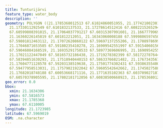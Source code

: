 ```yaml
---
title: Tunturijärvi
feature_type: water_body
description: ''
geometry: POLYGON ((21.1785368012513 67.61024860051955, 21.17742100230167 67.61100053531432,
  21.1733011292549 67.6101832137533, 21.17278614512416 67.60822152652942, 21.17270031443601
  67.60599808391815, 21.17064037791217 67.60315307991601, 21.16677799693166 67.6019430317795,
  21.16360226145819 67.601812212051, 21.16343060008188 67.59998065974501, 21.1659196900474
  67.59801812463112, 21.17072620860122 67.59697137255206, 21.17089786997753 67.5939617019008,
  21.17046871653585 67.59180235410278, 21.16909542551997 67.59154060156467, 21.16823711863571
  67.59046084168519, 21.16935291758533 67.58977369606995, 21.16909542551997 67.5830647961899,
  21.17021122447049 67.58165732186438, 21.1719278382399 67.58172278764472, 21.17287197581232
  67.58394851630293, 21.17518940440153 67.58633766821482, 21.17673435679373 67.58882474784293,
  21.17604771128578 67.59203138519638, 21.17501774302431 67.59386355400876, 21.17510357371247
  67.59477958513031, 21.17579021922042 67.59605542642662, 21.17450275889358 67.59870503047129,
  21.17682018748188 67.60053668171116, 21.1771635102363 67.60370902718763, 21.1769918488591
  67.60570378905595, 21.17802181712056 67.60838500668923, 21.1785368012513 67.61024860051955))
geo_error: 0.0
bbox:
  xmin: 21.1634306
  ymin: 67.5816573
  xmax: 21.1785368
  ymax: 67.6110005
longitude: 21.1723985
latitude: 67.5969019
OSM: .na.character
---
```

